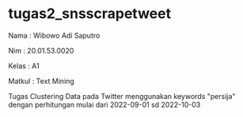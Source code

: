 # tugas2_snsscrapetweet
Nama :  Wibowo Adi Saputro 


Nim :  20.01.53.0020


Kelas :  A1


Matkul :  Text Mining

Tugas Clustering Data pada Twitter menggunakan keywords "persija" dengan perhitungan mulai dari 2022-09-01 sd 2022-10-03
